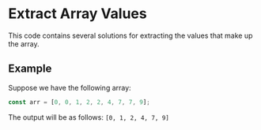 # Extract Array Values
This code contains several solutions for extracting the values that make up the array.

## Example
Suppose we have the following array:

```javascript
const arr = [0, 0, 1, 2, 2, 4, 7, 7, 9];
```
The output will be as follows: `[0, 1, 2, 4, 7, 9]`